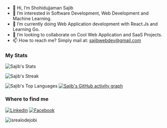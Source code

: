 - 👋 Hi, I’m Shohidujjaman Sajib
- 👀 I’m interested in Software Development, Web Development and Machine Learning.
- 🌱 I’m currently doing Web Application development with React.Js and Learning Go.
- 💞️ I’m looking to collaborate on Cool Web Application and SaaS Projects.
- 📫 How to reach me? Simply mail at: sajibwebdev@gmail.com


### My Stats
![Sajib's Stats](https://github-readme-stats.vercel.app/api?username=s-sajib&theme=dark&show_icons=true&hide_border=true&count_private=true)

![Sajib's Streak](https://github-readme-streak-stats.herokuapp.com/?user=s-sajib&theme=dark&hide_border=true)

![Sajib's Top Languages](https://github-readme-stats.vercel.app/api/top-langs/?username=s-sajib&theme=dark&show_icons=true&hide_border=true&layout=compact)
[![Sajib's GitHub activity graph](https://github-readme-activity-graph.vercel.app/graph?username=s-sajib&theme=react-dark)](https://github.com/ashutosh00710/github-readme-activity-graph)
### Where to find me

[![Linkedin](https://img.shields.io/badge/LinkedIn-0077B5?style=flat-square&logo=linkedin&logoColor=white)](https://www.linkedin.com/in/s-sajib/) 
[![Facebook](https://img.shields.io/badge/Facebook-1877F2?style=flat-square&logo=facebook&logoColor=white)](https://www.facebook.com/sajib.w3b.d3v)
<p align="left"> <img src="https://komarev.com/ghpvc/?username=s-sajib&label=Profile%20views&color=0e75b6&style=flat" alt="isrealodejobi" />
<!---
s-sajib/s-sajib is a ✨ special ✨ repository because its `README.md` (this file) appears on your GitHub profile.
You can click the Preview link to take a look at your changes.
--->
